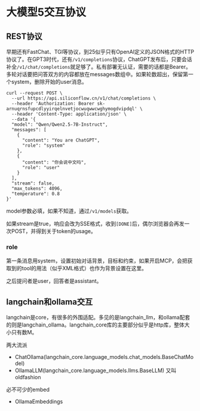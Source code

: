 # 大模型5交互协议

## REST协议

早期还有FastChat、TGI等协议，到25似乎只有OpenAI定义的JSON格式的HTTP协议了。在GPT3时代，还有`/v1/completions`协议，ChatGPT发布后，只要会话补全`/v1/chat/completions`就足够了。私有部署无认证，需要的话都是Bearer。多轮对话要把问答双方的内容都放在messages数组中。如果轮数超出，保留第一个system，删除开始的user消息。

```
curl --request POST \
  --url https://api.siliconflow.cn/v1/chat/completions \
  --header 'Authorization: Bearer sk-arnuqrnsfupcdlyyirqelnvetjocwuqwwcwghymogdvipdql' \
  --header 'Content-Type: application/json' \
  --data '{
  "model": "Qwen/Qwen2.5-7B-Instruct",
  "messages": [
    {
      "content": "You are ChatGPT",
      "role": "system"
    },
    {
      "content": "你会说中文吗",
      "role": "user"
    }
  ],
  "stream": false,
  "max_tokens": 4096,
  "temperature": 0.8
}'
```

model参数必填，如果不知道，通过`/v1/models`获取。

如果stream是true，响应会改为SSE格式，收到`[DONE]`后，偶尔浏览器会再发一次POST，并得到关于token的usage。

### role

第一条消息用system，设置初始对话背景，目标和约束，如果开启MCP，会把获取到的tool的用法（似乎XML格式）也作为背景设置在这里。

之后提问者是user，回答者是assistant。

## langchain和ollama交互

langchain是core，有很多的外围适配。多见的是langchain_llm，和ollama配套的则是langchain_ollama。langchain_core库的主要部分似乎是http库，整体大小只有数M。

两大流派

* ChatOllama(langchain_core.language_models.chat_models.BaseChatModel)
* OllamaLLM(langchain_core.language_models.llms.BaseLLM) 又叫oldfashion

必不可少的embed

* OllamaEmbeddings
